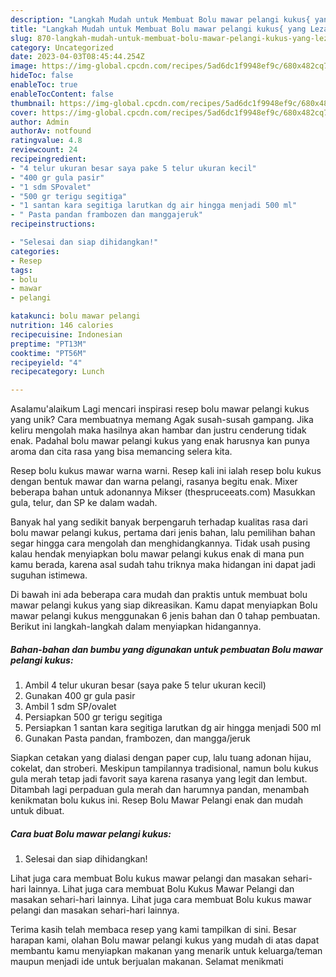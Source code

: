 ```yaml
---
description: "Langkah Mudah untuk Membuat Bolu mawar pelangi kukus{ yang Lezat"
title: "Langkah Mudah untuk Membuat Bolu mawar pelangi kukus{ yang Lezat"
slug: 870-langkah-mudah-untuk-membuat-bolu-mawar-pelangi-kukus-yang-lezat
category: Uncategorized
date: 2023-04-03T08:45:44.254Z
image: https://img-global.cpcdn.com/recipes/5ad6dc1f9948ef9c/680x482cq70/bolu-mawar-pelangi-kukus-foto-resep-utama.jpg
hideToc: false
enableToc: true
enableTocContent: false
thumbnail: https://img-global.cpcdn.com/recipes/5ad6dc1f9948ef9c/680x482cq70/bolu-mawar-pelangi-kukus-foto-resep-utama.jpg
cover: https://img-global.cpcdn.com/recipes/5ad6dc1f9948ef9c/680x482cq70/bolu-mawar-pelangi-kukus-foto-resep-utama.jpg
author: Admin
authorAv: notfound
ratingvalue: 4.8
reviewcount: 24
recipeingredient:
- "4 telur ukuran besar saya pake 5 telur ukuran kecil"
- "400 gr gula pasir"
- "1 sdm SPovalet"
- "500 gr terigu segitiga"
- "1 santan kara segitiga larutkan dg air hingga menjadi 500 ml"
- " Pasta pandan frambozen dan manggajeruk"
recipeinstructions:

- "Selesai dan siap dihidangkan!"
categories:
- Resep
tags:
- bolu
- mawar
- pelangi

katakunci: bolu mawar pelangi 
nutrition: 146 calories
recipecuisine: Indonesian
preptime: "PT13M"
cooktime: "PT56M"
recipeyield: "4"
recipecategory: Lunch

---
```



Asalamu'alaikum Lagi mencari inspirasi resep bolu mawar pelangi kukus yang unik? Cara membuatnya memang Agak susah-susah gampang. Jika keliru mengolah maka hasilnya akan hambar dan justru cenderung tidak enak. Padahal bolu mawar pelangi kukus yang enak harusnya kan punya aroma dan cita rasa yang bisa memancing selera kita.


Resep bolu kukus mawar warna warni. Resep kali ini ialah resep bolu kukus dengan bentuk mawar dan warna pelangi, rasanya begitu enak. Mixer beberapa bahan untuk adonannya Mikser (thespruceeats.com) Masukkan gula, telur, dan SP ke dalam wadah.

Banyak hal yang sedikit banyak berpengaruh terhadap kualitas rasa dari bolu mawar pelangi kukus, pertama dari jenis bahan, lalu pemilihan bahan segar hingga cara mengolah dan menghidangkannya. Tidak usah pusing kalau hendak menyiapkan bolu mawar pelangi kukus enak di mana pun kamu berada, karena asal sudah tahu triknya maka hidangan ini dapat jadi suguhan istimewa.


Di bawah ini ada beberapa cara mudah dan praktis untuk membuat bolu mawar pelangi kukus yang siap dikreasikan. Kamu dapat menyiapkan Bolu mawar pelangi kukus menggunakan 6 jenis bahan dan 0 tahap pembuatan. Berikut ini langkah-langkah dalam menyiapkan hidangannya.

<!--inarticleads1-->

##### Bahan-bahan dan bumbu yang digunakan untuk pembuatan Bolu mawar pelangi kukus:

1. Ambil 4 telur ukuran besar (saya pake 5 telur ukuran kecil)
1. Gunakan 400 gr gula pasir
1. Ambil 1 sdm SP/ovalet
1. Persiapkan 500 gr terigu segitiga
1. Persiapkan 1 santan kara segitiga larutkan dg air hingga menjadi 500 ml
1. Gunakan  Pasta pandan, frambozen, dan mangga/jeruk


Siapkan cetakan yang dialasi dengan paper cup, lalu tuang adonan hijau, cokelat, dan stroberi. Meskipun tampilannya tradisional, namun bolu kukus gula merah tetap jadi favorit saya karena rasanya yang legit dan lembut. Ditambah lagi perpaduan gula merah dan harumnya pandan, menambah kenikmatan bolu kukus ini. Resep Bolu Mawar Pelangi enak dan mudah untuk dibuat. 

<!--inarticleads2-->

##### Cara buat Bolu mawar pelangi kukus:


1. Selesai dan siap dihidangkan!

Lihat juga cara membuat Bolu kukus mawar pelangi dan masakan sehari-hari lainnya. Lihat juga cara membuat Bolu Kukus Mawar Pelangi dan masakan sehari-hari lainnya. Lihat juga cara membuat Bolu kukus mawar pelangi dan masakan sehari-hari lainnya. 

Terima kasih telah membaca resep yang kami tampilkan di sini. Besar harapan kami, olahan Bolu mawar pelangi kukus yang mudah di atas dapat membantu kamu menyiapkan makanan yang menarik untuk keluarga/teman maupun menjadi ide untuk berjualan makanan. Selamat menikmati
